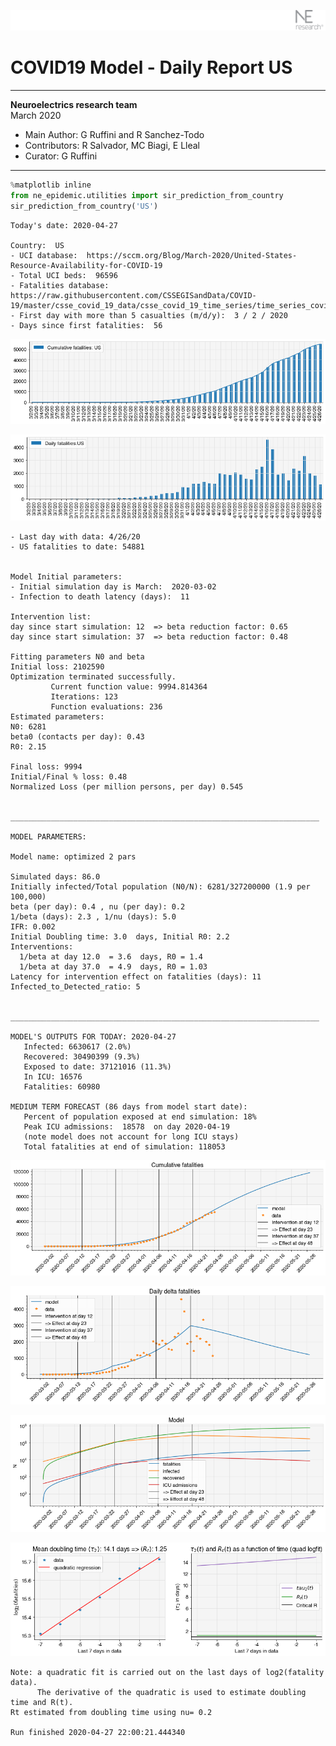 ![](./images/logo.png)
# COVID19 Model - Daily Report US

---

**Neuroelectrics research team**  
March 2020  
* Main Author: G Ruffini and R Sanchez-Todo  
* Contributors: R Salvador, MC Biagi, E Lleal
* Curator: G Ruffini

---


```python
%matplotlib inline
from ne_epidemic.utilities import sir_prediction_from_country
sir_prediction_from_country('US')
```

    Today's date: 2020-04-27 
    
    Country:  US
    - UCI database:  https://sccm.org/Blog/March-2020/United-States-Resource-Availability-for-COVID-19
    - Total UCI beds:  96596
    - Fatalities database:  https://raw.githubusercontent.com/CSSEGISandData/COVID-19/master/csse_covid_19_data/csse_covid_19_time_series/time_series_covid19_deaths_global.csv
    - First day with more than 5 casualties (m/d/y):  3 / 2 / 2020
    - Days since first fatalities:  56



![png](03%20-%20Daily_Report_US_files/03%20-%20Daily_Report_US_1_1.png)



![png](03%20-%20Daily_Report_US_files/03%20-%20Daily_Report_US_1_2.png)


    - Last day with data: 4/26/20
    - US fatalities to date: 54881
     
    
    Model Initial parameters:
    - Initial simulation day is March:  2020-03-02
    - Infection to death latency (days):  11
    
    Intervention list:
    day since start simulation: 12  => beta reduction factor: 0.65
    day since start simulation: 37  => beta reduction factor: 0.48
    
    Fitting parameters N0 and beta
    Initial loss: 2102590
    Optimization terminated successfully.
             Current function value: 9994.814364
             Iterations: 123
             Function evaluations: 236
    Estimated parameters:
    N0: 6281
    beta0 (contacts per day): 0.43
    R0: 2.15
    
    Final loss: 9994
    Initial/Final % loss: 0.48
    Normalized Loss (per million persons, per day) 0.545 
    
    
    _____________________________________________________________________
     
    MODEL PARAMETERS:
    
    Model name: optimized 2 pars
    
    Simulated days: 86.0
    Initially infected/Total population (N0/N): 6281/327200000 (1.9 per 100,000)
    beta (per day): 0.4 , nu (per day): 0.2
    1/beta (days): 2.3 , 1/nu (days): 5.0
    IFR: 0.002
    Initial Doubling time: 3.0  days, Initial R0: 2.2
    Interventions:
      1/beta at day 12.0  = 3.6  days, R0 = 1.4
      1/beta at day 37.0  = 4.9  days, R0 = 1.03
    Latency for intervention effect on fatalities (days): 11
    Infected_to_Detected_ratio: 5
    
    
    _____________________________________________________________________
    
    MODEL'S OUTPUTS FOR TODAY: 2020-04-27
       Infected: 6630617 (2.0%)
       Recovered: 30490399 (9.3%)
       Exposed to date: 37121016 (11.3%)
       In ICU: 16576
       Fatalities: 60980
     
    MEDIUM TERM FORECAST (86 days from model start date): 
       Percent of population exposed at end simulation: 18%
       Peak ICU admissions:  18578  on day 2020-04-19
       (note model does not account for long ICU stays)
       Total fatalities at end of simulation: 118053



![png](03%20-%20Daily_Report_US_files/03%20-%20Daily_Report_US_1_4.png)



![png](03%20-%20Daily_Report_US_files/03%20-%20Daily_Report_US_1_5.png)



![png](03%20-%20Daily_Report_US_files/03%20-%20Daily_Report_US_1_6.png)


     



![png](03%20-%20Daily_Report_US_files/03%20-%20Daily_Report_US_1_8.png)


    Note: a quadratic fit is carried out on the last days of log2(fatality data).
          The derivative of the quadratic is used to estimate doubling time and R(t).
    Rt estimated from doubling time using nu= 0.2
    
    Run finished 2020-04-27 22:00:21.444340

